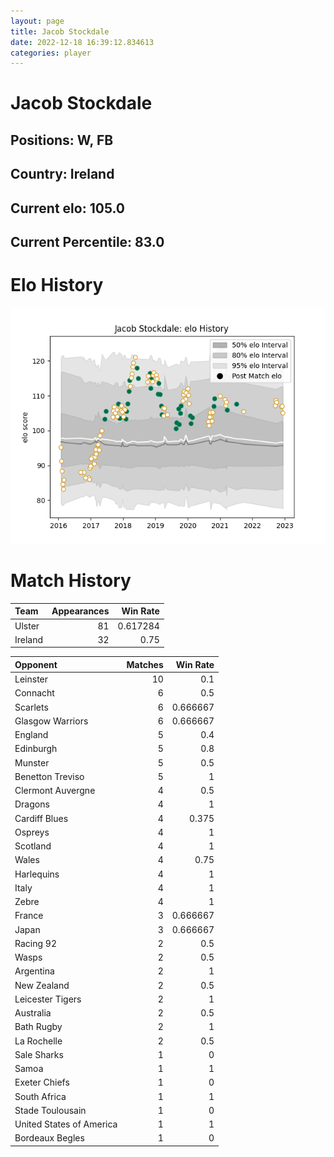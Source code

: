 ```yaml
---  
layout: page  
title: Jacob Stockdale  
date: 2022-12-18 16:39:12.834613  
categories: player  
---
```

# Jacob Stockdale

## Positions: W, FB

## Country: Ireland

## Current elo: 105.0

## Current Percentile: 83.0

# Elo History


![elo history](history_JacobStockdale.png)
# Match History


| Team    |   Appearances |   Win Rate |
|:--------|--------------:|-----------:|
| Ulster  |            81 |   0.617284 |
| Ireland |            32 |   0.75     |

| Opponent                 |   Matches |   Win Rate |
|:-------------------------|----------:|-----------:|
| Leinster                 |        10 |   0.1      |
| Connacht                 |         6 |   0.5      |
| Scarlets                 |         6 |   0.666667 |
| Glasgow Warriors         |         6 |   0.666667 |
| England                  |         5 |   0.4      |
| Edinburgh                |         5 |   0.8      |
| Munster                  |         5 |   0.5      |
| Benetton Treviso         |         5 |   1        |
| Clermont Auvergne        |         4 |   0.5      |
| Dragons                  |         4 |   1        |
| Cardiff Blues            |         4 |   0.375    |
| Ospreys                  |         4 |   1        |
| Scotland                 |         4 |   1        |
| Wales                    |         4 |   0.75     |
| Harlequins               |         4 |   1        |
| Italy                    |         4 |   1        |
| Zebre                    |         4 |   1        |
| France                   |         3 |   0.666667 |
| Japan                    |         3 |   0.666667 |
| Racing 92                |         2 |   0.5      |
| Wasps                    |         2 |   0.5      |
| Argentina                |         2 |   1        |
| New Zealand              |         2 |   0.5      |
| Leicester Tigers         |         2 |   1        |
| Australia                |         2 |   0.5      |
| Bath Rugby               |         2 |   1        |
| La Rochelle              |         2 |   0.5      |
| Sale Sharks              |         1 |   0        |
| Samoa                    |         1 |   1        |
| Exeter Chiefs            |         1 |   0        |
| South Africa             |         1 |   1        |
| Stade Toulousain         |         1 |   0        |
| United States of America |         1 |   1        |
| Bordeaux Begles          |         1 |   0        |